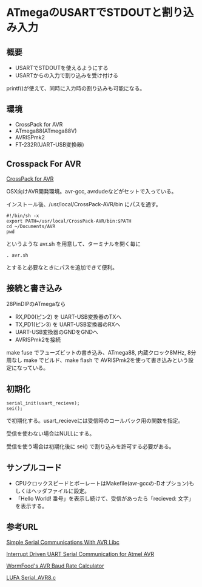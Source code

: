 # ATmegaのUSARTでSTDOUTと割り込み入力

## 概要

* USARTでSTDOUTを使えるようにする
* USARTからの入力で割り込みを受け付ける

printf()が使えて、同時に入力時の割り込みも可能になる。

## 環境

* CrossPack for AVR
* ATmega88(ATmega88V)
* AVRISPmk2
* FT-232R(UART-USB変換器)

## Crosspack For AVR
[CrossPack for AVR](https://www.obdev.at/products/crosspack/index.html)

OSX向けAVR開発環境。avr-gcc, avrdudeなどがセットで入っている。

インストール後、/usr/local/CrossPack-AVR/bin にパスを通す。

	#!/bin/sh -x
	export PATH=/usr/local/CrossPack-AVR/bin:$PATH
	cd ~/Documents/AVR
	pwd

というような avr.sh を用意して、ターミナルを開く毎に

	. avr.sh

とすると必要なときにパスを追加できて便利。

## 接続と書き込み

28PinDIPのATmegaなら

* RX,PD0(ピン2) を UART-USB変換器のTXへ
* TX,PD1(ピン3) を UART-USB変換器のRXへ
* UART-USB変換器のGNDをGNDへ
* AVRISPmk2を接続

make fuse でフューズビットの書き込み、ATmega88, 内蔵クロック8MHz, 8分周なし
make でビルド、make flash で AVRISPmk2を使って書き込みという設定になっている。

## 初期化

	serial_init(usart_recieve);
	sei();

で初期化する。usart\_recieveには受信時のコールバック用の関数を指定。

受信を使わない場合はNULLにする。

受信を使う場合は初期化後に sei() で割り込みを許可する必要がある。

## サンプルコード

* CPUクロックスピードとボーレートはMakefile(avr-gccの-Dオプション)もしくはヘッダファイルに設定。
* 「Hello World! 番号」を表示し続けて、受信があったら「recieved: 文字」を表示する。

## 参考URL
[Simple Serial Communications With AVR Libc](http://www.appelsiini.net/2011/simple-usart-with-avr-libc)

[Interrupt Driven UART Serial Communication for Atmel AVR](http://www.electroons.com/blog/2013/02/interrupt-driven-uart-serial-communication-for-atmel-avr/)

[WormFood's AVR Baud Rate Calculator](http://wormfood.net/avrbaudcalc.php)

[LUFA Serial_AVR8.c](https://github.com/abcminiuser/lufa/blob/master/LUFA/Drivers/Peripheral/AVR8/Serial_AVR8.c)

